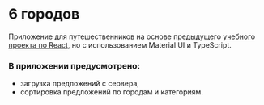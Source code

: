 # 6 городов

Приложение для путешественников на основе предыдущего [учебного проекта по React](https://github.com/TGlubokaia/594771-six-cities-7), но с использованием Material UI и TypeScript.

### В приложении предусмотрено:
- загрузка предложений с сервера,
- сортировка предложений по городам и категориям.
